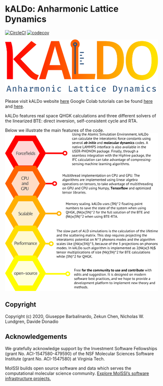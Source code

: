 kALDo: Anharmonic Lattice Dynamics
==============================
[//]: # (Badges)
[![CircleCI](https://circleci.com/gh/nanotheorygroup/kaldo.svg?style=svg)](https://app.circleci.com/pipelines/github/nanotheorygroup/kaldo)
[![codecov](https://codecov.io/gh/nanotheorygroup/kaldo/branch/master/graph/badge.svg)](https://codecov.io/gh/nanotheorygroup/kaldo)

<img src="docs/docsource/_resources/logo.png" width="650">

Please visit kALDo website [here](https://nanotheorygroup.github.io/kaldo/)
Google Colab tutorials can be found [here](https://nanotheorygroup.github.io/kaldo/docsource/crystal_presentation.html) and [here](https://nanotheorygroup.github.io/kaldo/docsource/amorphous_presentation.html).

kALDo features real space QHGK calculations and three different solvers of the linearized BTE: direct inversion, self-consistent cycle and RTA.

Below we illustrate the main features of the code.
<img src="docs/docsource/_resources/features.png" width="650">

## Copyright

Copyright (c) 2020, Giuseppe Barbalinardo, Zekun Chen, Nicholas W. Lundgren, Davide Donadio

## Acknowledgements

We gratefully acknowledge support by the Investment Software Fellowships (grant No. ACI-1547580-479590) of the NSF Molecular Sciences Software Institute (grant No. ACI-1547580) at Virginia Tech. 

MolSSI builds open source software and data which serves the computational molecular science community. [Explore MolSSI’s software infrastructure projects.](https://molssi.org/software-projects/)
